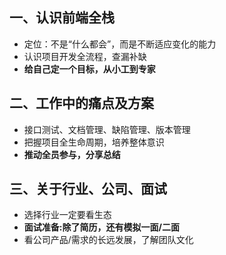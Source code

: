 ## 一、认识前端全栈
* 定位：不是“什么都会”，而是不断适应变化的能力
* 认识项目开发全流程，查漏补缺
* **给自己定一个目标，从小工到专家**

## 二、工作中的痛点及方案
* 接口测试、文档管理、缺陷管理、版本管理
* 把握项目全生命周期，培养整体意识
* **推动全员参与，分享总结**

## 三、关于行业、公司、面试
* 选择行业一定要看生态
* **面试准备:除了简历，还有模拟一面/二面**
* 看公司产品/需求的长远发展，了解团队文化



